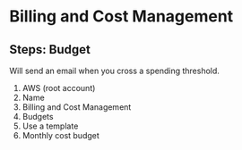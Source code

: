 # Billing and Cost Management

## Steps: Budget

Will send an email when you cross a spending threshold.

1. AWS (root account)
2. Name
3. Billing and Cost Management
4. Budgets
5. Use a template
6. Monthly cost budget
